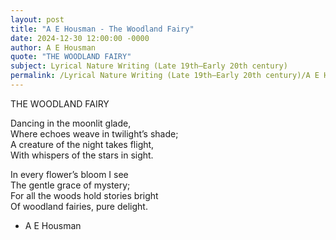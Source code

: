 ```yaml
---
layout: post
title: "A E Housman - The Woodland Fairy"
date: 2024-12-30 12:00:00 -0000
author: A E Housman
quote: "THE WOODLAND FAIRY"
subject: Lyrical Nature Writing (Late 19th–Early 20th century)
permalink: /Lyrical Nature Writing (Late 19th–Early 20th century)/A E Housman/A E Housman - The Woodland Fairy
---
```


THE WOODLAND FAIRY

Dancing in the moonlit glade,  
Where echoes weave in twilight’s shade;  
A creature of the night takes flight,  
With whispers of the stars in sight.

In every flower’s bloom I see  
The gentle grace of mystery;  
For all the woods hold stories bright  
Of woodland fairies, pure delight.  


- A E Housman
